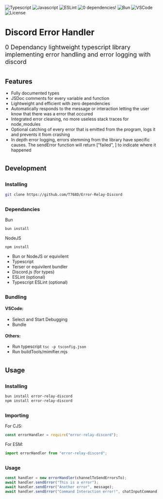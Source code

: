 ![Typescript](https://img.shields.io/badge/TypeScript-007ACC?style=for-the-badge&logo=typescript&logoColor=white)
![Javascript](https://img.shields.io/badge/JavaScript-323330?style=for-the-badge&logo=javascript&logoColor=F7DF1E)
![ESLint](https://img.shields.io/badge/eslint-3A33D1?style=for-the-badge&logo=eslint&logoColor=white)
![0 dependencies!](https://img.shields.io/badge/0%20Dependencies-F80000?style=for-the-badge)
![Bun](https://img.shields.io/badge/bun-282a36?style=for-the-badge&logo=bun&logoColor=fbf0df)
![VSCode](https://img.shields.io/badge/VSCode-0078D4?style=for-the-badge&logo=visual%20studio%20code&logoColor=white)
![License](https://img.shields.io/badge/CC--BY--NC--SA--4.0-lightgrey?style=for-the-badge)

# __Discord Error Handler__

<p style="font-size: 20px">0 Dependancy lightweight typescript library implementing error handling and error logging with discord</p>


<h2 style="padding-top: 10px;">Features</h2>
<ul style="list-style-type: disc; padding-left: 20px;">
  <li>Fully documented types</li>
  <li>JSDoc comments for every variable and function</li>
  <li>Lightweight and efficient with zero dependencies</li>
  <li>Automatically responds to the message or interaction letting the user know that there was a error that occured</li>
  <li>Integrated error cleaning, no more useless stack traces for node_modules</li>
  <li>Optional catching of every error that is emitted from the program, logs it and prevents it from crashing</li>
  <li>In depth error logging, errors stemming from the library have specific causes. The sendError function will return ["failed", <failure_stage>] to indicate where it happened</li>
</ul>


<h2 style="padding-top: 10px;">Development</h2>

### <h3 style="margin-top:30px;">Installing</h3>
```bash
git clone https://github.com/T768D/Error-Relay-Discord
```

### <h3 style="margin-top:30px;">Dependancies</h3>
Bun
```bash
bun install
```

NodeJS
```bash
npm install
```
- Bun or NodeJS or equivilent
- Typescript
- Terser or equivilent bundler
- Discord.js (for types)
- ESLint (optional)
- Typescript ESLint (optional)

### <h3 style="margin-top:30px;">Bundling</h3>
#### VSCode: 
- Select and Start Debugging
- Bundle
#### Others:
- Run typescript `tsc -p tsconfig.json`
- Run buildTools/mimifier.mjs


<h2 style="padding-top: 10px;">Usage</h2>

### <h3 style="margin-top:30px;">Installing</h3>
```bash
bun install error-relay-discord
npm install error-relay-discord
```

### <h3 style="margin-top:30px;">Importing</h3>
For CJS:
```js
const errorHandler = require("error-relay-discord");
```

For ESM:
```js
import errorHandler from "error-relay-discord";
```

### <h3 style="margin-top:30px;">Usage</h3>
```js
const handler = new errorHandler(channelToSendErrorsTo);
await handler.sendError("This is a error");
await handler.sendError("Another error", message);
await handler.sendError("Command Interaction error!", chatInputCommand);
```